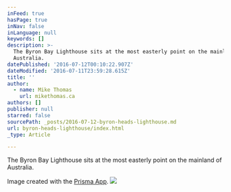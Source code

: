 ```yaml
---
inFeed: true
hasPage: true
inNav: false
inLanguage: null
keywords: []
description: >-
  The Byron Bay Lighthouse sits at the most easterly point on the mainland of
  Australia.
datePublished: '2016-07-12T00:10:22.907Z'
dateModified: '2016-07-11T23:59:28.615Z'
title: ''
author:
  - name: Mike Thomas
    url: mikethomas.ca
authors: []
publisher: null
starred: false
sourcePath: _posts/2016-07-12-byron-heads-lighthouse.md
url: byron-heads-lighthouse/index.html
_type: Article

---
```

The Byron Bay Lighthouse sits at the most easterly point on the mainland of Australia.

Image created with the [Prisma App][0]. ![](https://the-grid-user-content.s3-us-west-2.amazonaws.com/f2d04eb2-30ef-4ede-add1-4799eb61b981.jpg)

[0]: http://prisma-ai.com/